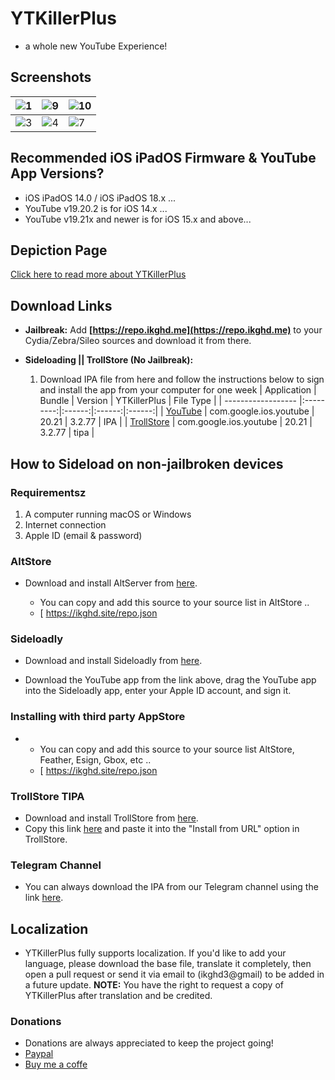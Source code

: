 # YTKillerPlus
* a whole new YouTube Experience!

## Screenshots
| ![1](https://github.com/user-attachments/assets/12187de6-a3c1-4a10-a8bc-25c25241a32e) | ![9](https://github.com/user-attachments/assets/6b99ca20-5275-4f20-9fa1-dc42e784e4df) | ![10](https://github.com/user-attachments/assets/e605867c-707b-42d3-881d-9831499be3b6) |
|---|---|---|
| ![3](https://github.com/user-attachments/assets/e93caf9f-d500-43a0-bfbf-2b17b37061ea) | ![4](https://github.com/user-attachments/assets/aec35c1b-9623-4a16-a480-2cff03c31b34) | ![7](https://github.com/user-attachments/assets/f80f342a-59a1-402f-b747-bc58402760c6) |

## Recommended iOS iPadOS Firmware & YouTube App Versions?
* iOS iPadOS 14.0 / iOS iPadOS 18.x ...
* YouTube v19.20.2 is for iOS 14.x ...
* YouTube v19.21x and newer is for iOS 15.x and above...


## Depiction Page
[Click here to read more about YTKillerPlus](https://repo.ikghd.me/depictions/?p=me.ikghd.ytkplus)

## Download Links

* **Jailbreak:** Add __[https://repo.ikghd.me](https://repo.ikghd.me)__ to your Cydia/Zebra/Sileo sources and download it from there.
* **Sideloading || TrollStore (No Jailbreak):**

    1. Download IPA file from here and follow the instructions below to sign and install the app from your computer for one week
        | Application | Bundle | Version | YTKillerPlus | File Type |
        | ------------------ |:---------:|:------:|:------:|:------:|
        | [YouTube](https://ikghd.site/ipa/YouTube_20.21_YTKillerPlus_3.2.77.ipa) | com.google.ios.youtube | 20.21 | 3.2.77 | IPA |
        | [TrollStore](https://ikghd.site/ipa/YouTube_20.21_YTKillerPlus_3.2.77_TrollStore.tipa) | com.google.ios.youtube | 20.21 | 3.2.77 | tipa |


## How to Sideload on non-jailbroken devices
### Requirementsz
1. A computer running macOS or Windows
2. Internet connection
3. Apple ID (email & password)


### AltStore
* Download and install AltServer from [here](https://altstore.io).

    * You can copy and add this source to your source list in AltStore ..
    * [ https://ikghd.site/repo.json


### Sideloadly
* Download and install Sideloadly from [here](https://sideloadly.io).

* Download the YouTube app from the link above, drag the YouTube app into the Sideloadly app, enter your Apple ID account, and sign it.


### Installing with third party AppStore
*
    * You can copy and add this source to your source list AltStore, Feather, Esign, Gbox, etc ..
    * [ https://ikghd.site/repo.json



### TrollStore TIPA
* Download and install TrollStore from [here](https://github.com/opa334/TrollStore).
* Copy this link [here](https://ikghd.site/ipa/YouTube_20.21_YTKillerPlus_3.2.77_TrollStore.tipa) and paste it into the "Install from URL" option in TrollStore.


### Telegram Channel
* You can always download the IPA from our Telegram channel using the link [here](https://t.me/ikgworks).


## Localization
* YTKillerPlus fully supports localization. If you'd like to add your language, please download the base file, translate it completely, then open a pull request or send it via email to (ikghd3@gmail) to be added in a future update.
**NOTE:** You have the right to request a copy of YTKillerPlus after translation and be credited.

### Donations
* Donations are always appreciated to keep the project going!
* [Paypal](https://www.paypal.com/donate/?hosted_button_id=HG4NT5LFR29DW)
* [Buy me a coffe](https://www.buymeacoffee.com/ikghd)
